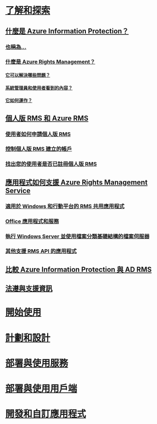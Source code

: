 # [了解和探索](what-is-information-protection.md)
## [什麼是 Azure Information Protection？](what-is-information-protection.md)
### [也稱為...](azure-rms-aka.md)
### [什麼是 Azure Rights Management？](what-is-azure-rms.md)
#### [它可以解決哪些問題？](azure-rms-problems-it-solves.md)
#### [系統管理員和使用者看到的內容？](what-admins-users-see.md)
#### [它如何運作？](how-does-it-work.md)
## [個人版 RMS 和 Azure RMS](rms-for-individuals.md)
### [使用者如何申請個人版 RMS](rms-for-individuals-user-sign-up.md)
### [控制個人版 RMS 建立的帳戶](rms-for-individuals-take-control.md)
### [找出您的使用者是否已註冊個人版 RMS](rms-for-individuals-identify-sign-up.md)
## [應用程式如何支援 Azure Rights Management Service](applications-support.md)
### [適用於 Windows 和行動平台的 RMS 共用應用程式](sharing-app-support.md)
### [Office 應用程式和服務](office-apps-services-support.md)
### [執行 Windows Server 並使用檔案分類基礎結構的檔案伺服器](file-server-support.md)
### [其他支援 RMS API 的應用程式](api-support.md)
## [比較 Azure Information Protection 與 AD RMS](compare-azure-rms-ad-rms.md)
## [法遵與支援資訊](compliance.md)
# [開始使用](/information-protection/get-started/requirements-azure-rms)
# [計劃和設計](/information-protection/plan-design/deployment-roadmap)
# [部署與使用服務](/information-protection/deploy-use/activate-service)
# [部署與使用用戶端](/information-protection/rms-client/use-client)
# [開發和自訂應用程式](/information-protection/develop/developers-guide)


<!--HONumber=Sep16_HO4-->


